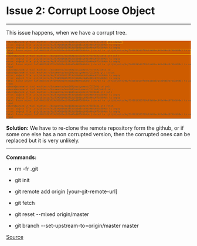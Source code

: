 <!--
==============================================================================
 @Author             : Asheem Chhetri <asheem>
 @Date               : Sunday, July 3rd 2016, 12:36:56 am
 @Email              : achhetri@purdue.edu
 @Project Name       :  
 @Last modified by   : asheem
 @Last modified time : Sunday, July 3rd 2016, 12:44:40 am
==============================================================================
-->

# Issue 2: Corrupt Loose Object

---

This issue happens, when we have a corrupt tree.

![error example](../picture/issue2.png)

**Solution:** We have to re-clone the remote repository form the github, or if some one else has a non corrupted version, then the corrupted ones can be replaced but it is very unlikely.

---

**Commands:**

* rm -fr .git

* git init

* git remote add origin [your-git-remote-url]

* git fetch

* git reset --mixed origin/master

* git branch --set-upstream-to=origin/master master

[Source](http://stackoverflow.com/questions/4254389/git-corrupt-loose-object)
